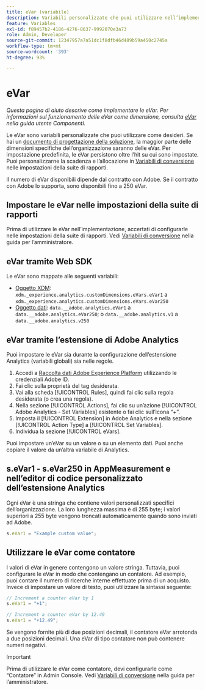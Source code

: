 ```yaml
---
title: eVar (variabile)
description: Variabili personalizzate che puoi utilizzare nell’implementazione.
feature: Variables
exl-id: f89457b2-4186-4276-8637-9992070e3a73
role: Admin, Developer
source-git-commit: 12347957a7a51dc1f8dfb46d489b59a450c2745a
workflow-type: tm+mt
source-wordcount: '393'
ht-degree: 93%

---
```


# eVar 

*Questa pagina di aiuto descrive come implementare le eVar. Per informazioni sul funzionamento delle eVar come dimensione, consulta [eVar](/help/components/dimensions/evar.md) nella guida utente Componenti.*

Le eVar sono variabili personalizzate che puoi utilizzare come desideri. Se hai un [documento di progettazione della soluzione](/help/implement/prepare/solution-design.md), la maggior parte delle dimensioni specifiche dell’organizzazione saranno delle eVar. Per impostazione predefinita, le eVar persistono oltre l’hit su cui sono impostate. Puoi personalizzarne la scadenza e l’allocazione in [Variabili di conversione](/help/admin/admin/c-manage-report-suites/c-edit-report-suites/conversion-var-admin/conversion-var-admin.md) nelle impostazioni della suite di rapporti.

Il numero di eVar disponibili dipende dal contratto con Adobe. Se il contratto con Adobe lo supporta, sono disponibili fino a 250 eVar.

## Impostare le eVar nelle impostazioni della suite di rapporti

Prima di utilizzare le eVar nell’implementazione, accertati di configurarle nelle impostazioni della suite di rapporti. Vedi [Variabili di conversione](/help/admin/admin/c-manage-report-suites/c-edit-report-suites/conversion-var-admin/conversion-var-admin.md) nella guida per l’amministratore.

## eVar tramite Web SDK

Le eVar sono mappate alle seguenti variabili:

* [Oggetto XDM](/help/implement/aep-edge/xdm-var-mapping.md): `xdm._experience.analytics.customDimensions.eVars.eVar1` a `xdm._experience.analytics.customDimensions.eVars.eVar250`
* [Oggetto dati](/help/implement/aep-edge/data-var-mapping.md): `data.__adobe.analytics.eVar1` a `data.__adobe.analytics.eVar250`; o `data.__adobe.analytics.v1` a `data.__adobe.analytics.v250`

## eVar tramite l’estensione di Adobe Analytics

Puoi impostare le eVar sia durante la configurazione dell’estensione Analytics (variabili globali) sia nelle regole.

1. Accedi a [Raccolta dati Adobe Experience Platform](https://experience.adobe.com/data-collection) utilizzando le credenziali Adobe ID.
2. Fai clic sulla proprietà del tag desiderata.
3. Vai alla scheda [!UICONTROL Rules], quindi fai clic sulla regola desiderata (o crea una regola).
4. Nella sezione [!UICONTROL Actions], fai clic su un’azione [!UICONTROL Adobe Analytics - Set Variables] esistente o fai clic sull’icona “+”.
5. Imposta il [!UICONTROL Extension] in Adobe Analytics e nella sezione [!UICONTROL Action Type] a [!UICONTROL Set Variables].
6. Individua la sezione [!UICONTROL eVars].

Puoi impostare un’eVar su un valore o su un elemento dati. Puoi anche copiare il valore da un’altra variabile di Analytics.

## s.eVar1 - s.eVar250 in AppMeasurement e nell’editor di codice personalizzato dell’estensione Analytics

Ogni eVar è una stringa che contiene valori personalizzati specifici dell’organizzazione. La loro lunghezza massima è di 255 byte; i valori superiori a 255 byte vengono troncati automaticamente quando sono inviati ad Adobe.

```js
s.eVar1 = "Example custom value";
```

## Utilizzare le eVar come contatore

I valori di eVar in genere contengono un valore stringa. Tuttavia, puoi configurare le eVar in modo che contengano un contatore. Ad esempio, puoi contare il numero di ricerche interne effettuate prima di un acquisto. Invece di impostare un valore di testo, puoi utilizzare la sintassi seguente:

```js
// Increment a counter eVar by 1
s.eVar1 = "+1";

// Increment a counter eVar by 12.49
s.eVar1 = "+12.49";
```

Se vengono fornite più di due posizioni decimali, il contatore eVar arrotonda a due posizioni decimali. Una eVar di tipo contatore non può contenere numeri negativi.

>[!IMPORTANT]
>
>Prima di utilizzare le eVar come contatore, devi configurarle come “Contatore” in Admin Console. Vedi [Variabili di conversione](/help/admin/admin/c-manage-report-suites/c-edit-report-suites/conversion-var-admin/conversion-var-admin.md) nella guida per l’amministratore.
